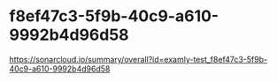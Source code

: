 # f8ef47c3-5f9b-40c9-a610-9992b4d96d58
https://sonarcloud.io/summary/overall?id=examly-test_f8ef47c3-5f9b-40c9-a610-9992b4d96d58
